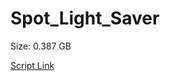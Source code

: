 # Spot_Light_Saver

Size: 0.387 GB

[Script Link](https://github.com/liuyal/Archive/blob/master/Python/Utilities/Miscellaneous/spotlight_saver.py)